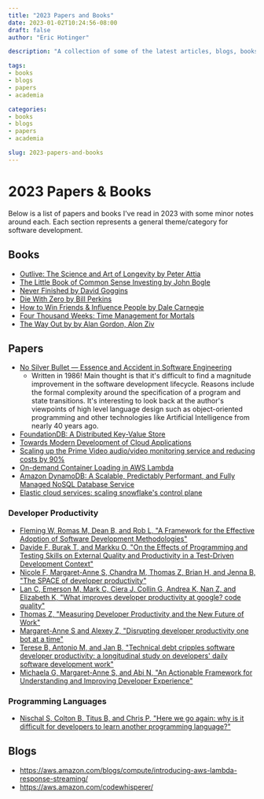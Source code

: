 ```yaml
---
title: "2023 Papers and Books"
date: 2023-01-02T10:24:56-08:00
draft: false
author: "Eric Hotinger"

description: "A collection of some of the latest articles, blogs, books, and papers that I've read."

tags:
- books
- blogs
- papers
- academia

categories:
- books
- blogs
- papers
- academia

slug: 2023-papers-and-books
---
```


# 2023 Papers & Books

Below is a list of papers and books I've read in 2023 with some minor notes around each. Each section represents a general theme/category for software development.

## Books
- [Outlive: The Science and Art of Longevity by Peter Attia](https://www.amazon.ca/Outlive-Longevity-Peter-Attia-MD/dp/0593236599)
- [The Little Book of Common Sense Investing by John Bogle](https://www.amazon.com/Little-Book-Common-Sense-Investing/dp/0470102101)
- [Never Finished by David Goggins](https://www.amazon.com/Never-Finished-Unshackle-Your-Within/dp/1544534086)
- [Die With Zero by Bill Perkins](https://www.amazon.com/Die-Zero-Getting-Your-Money/dp/0358099765)
- [How to Win Friends & Influence People by Dale Carnegie](https://www.amazon.com/How-Win-Friends-Influence-People/dp/0671027034)
- [Four Thousand Weeks: Time Management for Mortals](https://www.amazon.com/Four-Thousand-Weeks-Management-Mortals/dp/0374159122)
- [The Way Out by by Alan Gordon, Alon Ziv](https://www.amazon.com/Way-Out-Revolutionary-Scientifically-Approach/dp/059308683X)

## Papers

- [No Silver Bullet — Essence and Accident in Software Engineering](http://worrydream.com/refs/Brooks-NoSilverBullet.pdf)
    - Written in 1986! Main thought is that it's difficult to find a magnitude improvement in the software development lifecycle. Reasons include the formal complexity around the specification of a program and state transitions. It's interesting to look back at the author's viewpoints of high level language design such as object-oriented programming and other technologies like Artificial Intelligence from nearly 40 years ago.
- [FoundationDB: A Distributed Key-Value Store](https://cacm.acm.org/magazines/2023/6/273229-foundationdb-a-distributed-key-value-store/fulltext)
- [Towards Modern Development of Cloud Applications](https://sigops.org/s/conferences/hotos/2023/papers/ghemawat.pdf)
- [Scaling up the Prime Video audio/video monitoring service and reducing costs by 90%](https://www.primevideotech.com/video-streaming/scaling-up-the-prime-video-audio-video-monitoring-service-and-reducing-costs-by-90)
- [On-demand Container Loading in AWS Lambda](https://arxiv.org/abs/2305.13162)
- [Amazon DynamoDB: A Scalable, Predictably Performant, and Fully Managed NoSQL Database Service
](https://www.usenix.org/conference/atc22/presentation/elhemali)
- [Elastic cloud services: scaling snowflake's control plane](https://dl.acm.org/doi/10.1145/3542929.3563483)

### Developer Productivity

- [Fleming W, Romas M, Dean B, and Rob L, "A Framework for the Effective Adoption of Software Development Methodologies"](https://dl.acm.org/doi/10.1145/1185448.1185493)
- [Davide F, Burak T, and Markku O, "On the Effects of Programming and Testing Skills on External Quality and Productivity in a Test-Driven Development Context"](https://dl.acm.org/doi/10.1145/2745802.2745826)
- [Nicole F, Margaret-Anne S, Chandra M, Thomas Z, Brian H, and Jenna B, "The SPACE of developer productivity"](https://dl.acm.org/doi/10.1145/3453928)
- [Lan C, Emerson M, Mark C, Ciera J, Collin G, Andrea K, Nan Z, and Elizabeth K, "What improves developer productivity at google? code quality"](https://dl.acm.org/doi/10.1145/3540250.3558940)
- [Thomas Z, "Measuring Developer Productivity and the New Future of Work"](https://dl.acm.org/doi/10.1145/3511430.3511914)
- [Margaret-Anne S and Alexey Z, "Disrupting developer productivity one bot at a time"](https://dl.acm.org/doi/10.1145/2950290.2983989)
- [Terese B, Antonio M, and Jan B, "Technical debt cripples software developer productivity: a longitudinal study on developers' daily software development work"](https://dl.acm.org/doi/10.1145/3194164.3194178)
- [Michaela G, Margaret-Anne S, and Abi N, "An Actionable Framework for Understanding and Improving Developer Experience"](http://paper.getdx.com/)

### Programming Languages
- [Nischal S, Colton B, Titus B, and Chris P, "Here we go again: why is it difficult for developers to learn another programming language?"](https://dl.acm.org/doi/10.1145/3511062)

## Blogs

- https://aws.amazon.com/blogs/compute/introducing-aws-lambda-response-streaming/
- https://aws.amazon.com/codewhisperer/